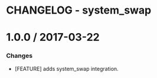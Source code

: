 # CHANGELOG - system_swap

1.0.0 / 2017-03-22
==================

### Changes

* [FEATURE] adds system_swap integration.

